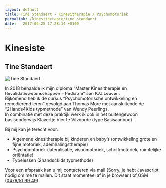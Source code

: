 ```yaml
---
layout: default
title: Tine Standaert - Kinesitherapie / Psychomotoriek 
permalink: /kinesitherapie/tine_standaert
date:   2017-06-25 17:28:14 +0100
---
```



# Kinesiste

## Tine Standaert

 <picture class="portret">
	<source srcset="/img/TineStandaert_desktop_300x516.jpg" media="(min-width: 769px)">
	<img srcset="/img/TineStandaert_mobile_404x346.jpg" alt="Tine Standaert">
</picture> 
	
In 2018 behaalde ik mijn diploma “Master Kinesitherapie en Revalidatiewetenschappen – Pediatrie” aan K.U.Leuven.  
Bijkomend heb ik de cursus “Psychomotorische ontwikkeling en remediërend leren” gevolgd aan Thomas More met aansluitende de “2Hands4Kids typmethode” van Wendy Peerlings.  
In combinatie met deze praktijk werk ik ook in het buitengewoon basisonderwijs Klavertje Vier te Vilvoorde (type Basisaanbod).  
  
Bij mij kan je terecht voor:  

* Algemene kinesitherapie bij kinderen en baby’s (ontwikkeling grote en fijne motoriek, ademhalingstherapie)  
* Psychomotoriek (lateralisatie, visuomotoriek, schrijfmotoriek, ruimtelijke oriëntatie)  
* Typelessen (2hands4kids typmethode)  




Voor een afspraak kan u mij contacteren via mail (<script type="text/javascript" language="javascript">
<!--
// Email obfuscator script 2.1 by Tim Williams, University of Arizona
// Random encryption key feature by Andrewlink+ Moulden, Site Engineering Ltd
// This code is freeware provided these four comment lines remain intact
// A wizard to generate this code is at http://www.jottings.com/obfuscator/
{ coded = "PelxOelxReP0xzrDex@oHreC.fVH";key = "zK68YMaDqjl10XGs3yfdetmbuoNAIJ2TkvrFLwCW4pBRnShUxPH5cVi9QE7gOZ";shift=coded.length;link="";for (i=0; i<coded.length; i++) {if (key.indexOf(coded.charAt(i))==-1) {ltr = coded.charAt(i);link += (ltr);}else {ltr = (key.indexOf(coded.charAt(i))-shift+key.length) % key.length;link += (key.charAt(ltr))}}document.write("<a href='mailto:"+link+"'>"+link+"</a>")}
//--></script><noscript>Sorry, je hebt Javascript nodig om me te mailen. Dit staat momenteel af in je browser.</noscript>) of GSM (<a href="tel:+32476519949" itemprop="telephone">0476/51 99 49</a>)
